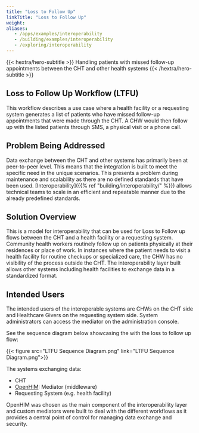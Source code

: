 ```yaml
---
title: "Loss to Follow Up"
linkTitle: "Loss to Follow Up"
weight:
aliases:
   - /apps/examples/interoperability
   - /building/examples/interoperability
   - /exploring/interoperability
---
```


{{< hextra/hero-subtitle >}}
  Handling patients with missed follow-up appointments between the CHT and other health systems
{{< /hextra/hero-subtitle >}}

## Loss to Follow Up Workflow (LTFU)

This workflow describes a use case where a health facility or a requesting system generates a list of patients who have missed follow-up appointments that were made through the CHT. A CHW would then follow up with the listed patients through SMS, a physical visit or a phone call.

## Problem Being Addressed

Data exchange between the CHT and other systems has primarily been at peer-to-peer level. This means that the integration is built to meet the specific need in the unique scenarios. This presents a problem during maintenance and scalability as there are no defined standards that have been used. [Interoperability]({{% ref "building/interoperability/" %}}) allows technical teams to scale in an efficient and repeatable manner due to the already predefined standards.

## Solution Overview
This is a model for interoperability that can be used for Loss to Follow up flows between the CHT and a health facility or a requesting system. Community health workers routinely follow up on patients physically at their residences or place of work. In instances where the patient needs to visit a health facility for routine checkups or specialized care, the CHW has no visibility of the process outside the CHT. The interoperability layer built allows other systems including health facilities to exchange data in a standardized format.

## Intended Users
The intended users of the interoperable systems are CHWs on the CHT side and Healthcare Givers on the requesting system side. System administrators can access the mediator on the administration console.

See the sequence diagram below showcasing the with the loss to follow up flow:

{{< figure src="LTFU Sequence Diagram.png" link="LTFU Sequence Diagram.png">}}

The systems exchanging data:
- CHT
- [OpenHIM](http://openhim.org/): Mediator (middleware)
- Requesting System (e.g. health facility)

OpenHIM was chosen as the main component of the interoperability layer and custom mediators were built to deal with the different workflows as it provides a central point of control for managing data exchange and security.
